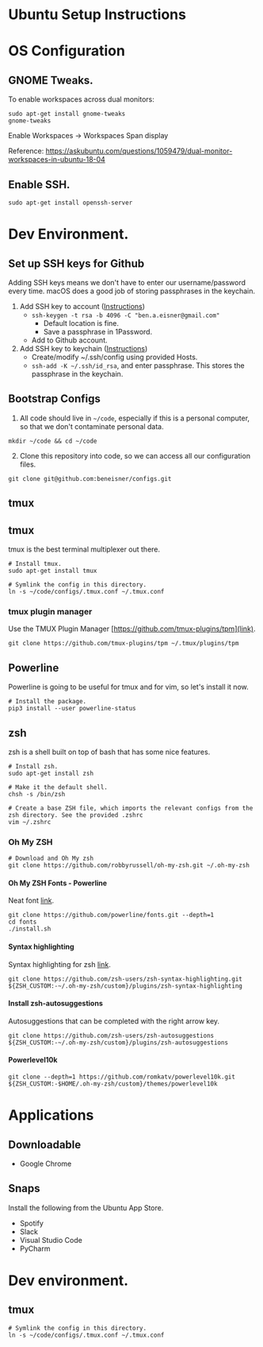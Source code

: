 # Ubuntu Setup Instructions

# OS Configuration

## GNOME Tweaks.

To enable workspaces across dual monitors:

```
sudo apt-get install gnome-tweaks
gnome-tweaks
```

Enable Workspaces -> Workspaces Span display

Reference: https://askubuntu.com/questions/1059479/dual-monitor-workspaces-in-ubuntu-18-04


## Enable SSH.
```
sudo apt-get install openssh-server
```

# Dev Environment.

## Set up SSH keys for Github

Adding SSH keys means we don't have to enter our username/password every time. macOS does a good job of storing passphrases in the keychain.

1) Add SSH key to account ([Instructions](https://help.github.com/en/articles/connecting-to-github-with-ssh))
    * `ssh-keygen -t rsa -b 4096 -C "ben.a.eisner@gmail.com"`
        * Default location is fine.
        * Save a passphrase in 1Password.
    * Add to Github account.
2) Add SSH key to keychain ([Instructions](https://help.github.com/en/articles/generating-a-new-ssh-key-and-adding-it-to-the-ssh-agent#adding-your-ssh-key-to-the-ssh-agent))
    * Create/modify ~/.ssh/config using provided Hosts.
    * `ssh-add -K ~/.ssh/id_rsa`, and enter passphrase. This stores the passphrase in the keychain.


## Bootstrap Configs

1) All code should live in `~/code`, especially if this is a personal computer, so that we don't contaminate personal data.
```
mkdir ~/code && cd ~/code
```

2) Clone this repository into code, so we can access all our configuration files.
```
git clone git@github.com:beneisner/configs.git
```

## tmux


## tmux

tmux is the best terminal multiplexer out there.
```
# Install tmux.
sudo apt-get install tmux

# Symlink the config in this directory.
ln -s ~/code/configs/.tmux.conf ~/.tmux.conf

```

### tmux plugin manager
Use the TMUX Plugin Manager [https://github.com/tmux-plugins/tpm](link).

```
git clone https://github.com/tmux-plugins/tpm ~/.tmux/plugins/tpm
```

## Powerline

Powerline is going to be useful for tmux and for vim, so let's install it now.

```
# Install the package.
pip3 install --user powerline-status
```

## zsh

zsh is a shell built on top of bash that has some nice features.
```
# Install zsh.
sudo apt-get install zsh

# Make it the default shell.
chsh -s /bin/zsh

# Create a base ZSH file, which imports the relevant configs from the zsh directory. See the provided .zshrc
vim ~/.zshrc
```

### Oh My ZSH
```
# Download and Oh My zsh
git clone https://github.com/robbyrussell/oh-my-zsh.git ~/.oh-my-zsh
```

#### Oh My ZSH Fonts - Powerline
Neat font [link](https://github.com/powerline/fonts).
```
git clone https://github.com/powerline/fonts.git --depth=1
cd fonts
./install.sh
```

#### Syntax highlighting
Syntax highlighting for zsh [link](https://github.com/zsh-users/zsh-syntax-highlighting).
```
git clone https://github.com/zsh-users/zsh-syntax-highlighting.git ${ZSH_CUSTOM:-~/.oh-my-zsh/custom}/plugins/zsh-syntax-highlighting
```

#### Install zsh-autosuggestions
Autosuggestions that can be completed with the right arrow key.
```
git clone https://github.com/zsh-users/zsh-autosuggestions ${ZSH_CUSTOM:-~/.oh-my-zsh/custom}/plugins/zsh-autosuggestions
```

#### Powerlevel10k

```
git clone --depth=1 https://github.com/romkatv/powerlevel10k.git ${ZSH_CUSTOM:-$HOME/.oh-my-zsh/custom}/themes/powerlevel10k

```


# Applications

## Downloadable

* Google Chrome

## Snaps

Install the following from the Ubuntu App Store.

* Spotify
* Slack
* Visual Studio Code
* PyCharm

# Dev environment.

## tmux
```
# Symlink the config in this directory.
ln -s ~/code/configs/.tmux.conf ~/.tmux.conf
```
